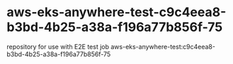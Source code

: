 # aws-eks-anywhere-test-c9c4eea8-b3bd-4b25-a38a-f196a77b856f-75
repository for use with E2E test job aws-eks-anywhere-test:c9c4eea8-b3bd-4b25-a38a-f196a77b856f-75
